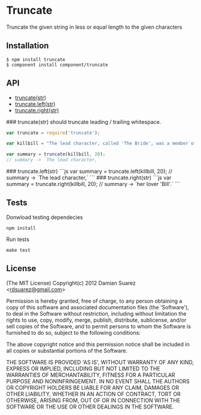
# Truncate

  Truncate the given string in less or equal length to the given characters

## Installation

```
$ npm install truncate
$ component install component/truncate
```

## API

   - [truncate(str)](#truncatestr)
   - [truncate.left(str)](#leftstr)
   - [truncate.right(str)](#rightstr)
<a name="" />

<a name="truncatestr" />
### truncate(str)
should truncate leading / trailing whitespace.

```js
var truncate = require('truncate');

var killbill = "The lead character, called 'The Bride', was a member of the Deadly Viper Assassination Squad, lead by her lover 'Bill'.";

var summary = truncate(killbill, 20);
// summary -> `The lead character,`
```

<a name="leftstr" />
### truncate.left(str)
```js
var summary = truncate.left(killbill, 20);
// summary -> `The lead character,`
```

<a name="rightstr" />
### truncate.right(str)
```js
var summary = truncate.right(killbill, 20);
// summary -> `her lover 'Bill'.`
```

## Tests

Donwload testing dependecies

```
npm install
```

Run tests

```
make test
```

## License

(The MIT License)
Copyright(c) 2012 Damian Suarez &lt;rdsuarez@gmail.com&gt;

Permission is hereby granted, free of charge, to any person obtaining
a copy of this software and associated documentation files (the
'Software'), to deal in the Software without restriction, including
without limitation the rights to use, copy, modify, merge, publish,
distribute, sublicense, and/or sell copies of the Software, and to
permit persons to whom the Software is furnished to do so, subject to
the following conditions:

The above copyright notice and this permission notice shall be
included in all copies or substantial portions of the Software.

THE SOFTWARE IS PROVIDED 'AS IS', WITHOUT WARRANTY OF ANY KIND,
EXPRESS OR IMPLIED, INCLUDING BUT NOT LIMITED TO THE WARRANTIES OF
MERCHANTABILITY, FITNESS FOR A PARTICULAR PURPOSE AND NONINFRINGEMENT.
IN NO EVENT SHALL THE AUTHORS OR COPYRIGHT HOLDERS BE LIABLE FOR ANY
CLAIM, DAMAGES OR OTHER LIABILITY, WHETHER IN AN ACTION OF CONTRACT,
TORT OR OTHERWISE, ARISING FROM, OUT OF OR IN CONNECTION WITH THE
SOFTWARE OR THE USE OR OTHER DEALINGS IN THE SOFTWARE.
